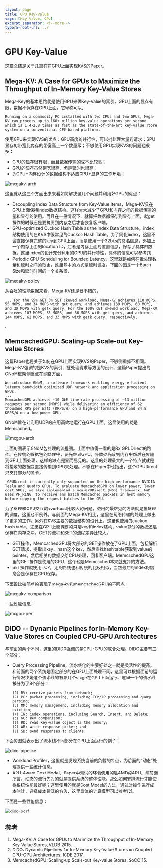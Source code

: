 ```yaml
---
layout: page
title: GPU Key-Value
tags: [Key-Value, GPU]
excerpt_separator: <!--more-->
typora-root-url: ../
---
```




# GPU Key-Value

   这篇总结是关于几篇在在GPU上面实现KVS的Paper。



## Mega-KV: A Case for GPUs to Maximize the Throughput of In-Memory Key-Value Stores
 Mega-Key的基本思路就是使用GPU来做Key-Value的索引，GPU上面的显存有限，数据不保存在GPU上面。它号称可以,

  ```
  Running on a commodity PC installed with two CPUs and two GPUs, Mega-KV can process up to 160+ million key-value operations per second, which is 1.4-2.8 times as fast as the state-of-the-art key-value store system on a conventional CPU-based platform.
  ```

 使用GPU来实现KVS的优点：GPU高度的并行性，可以批处理大量的请求；GPU显存的带宽比内存的带宽高上一个数量级；不够使用GPU实现KVS的问题也很多：

* GPU的显存很有限，而且数据传输的成本比较高；
* GPU的显存虽然带宽很高，但是延时也很高；
* 为CPU+内存设计的数据结构不适应GPU+显存的工作环境；

![megakv-arch](/assets/img/megakv-arch.png)

这里就从这三个方面出来来看如何解决这几个问题并利用好GPU的优点：

* Decoupling Index Data Structure from Key-Value Items，Mega-KV只在GPU上面保持index数据结构。这样大大减少了GPU和内存之间的数据传输的量和显存的使用。而且在一般情况下，就算把数据都保存到显存上面，就get操作的时候还是要拷贝到内存之后才能恢复客户端。
* GPU-optimized Cuckoo Hash Table as the Index Data Structure。index结构使用的在KVS中很常见的Cuckoo Hash Table。为了简化index，这里不会直接保存完整的key到GPU上面，而是使用一个32bits的签名信息，外加上一个内存上面的location ID，后者是内存上面的位置信息，保存了具体的数据。这里index的设计充分利用的GPU的并行特性，具体的信息可以参考[1].
* Periodic GPU Scheduling for Bounded Latency，这里就是如何在批处理数量和延时之间的取舍，这里基本的方式是延时调度，下面的图是一个Batch Size和延时时间的一个关系图，

![megakv-policy](/assets/img/megakv-policy.png)

从吞吐的性能数据来看，Mega-KV还是很不错的，

```
... For the 95% GET 5% SET skewed workload, Mega-KV achieves 110 MOPS, 55 MOPS, and 34 MOPS with get query, and achieves 139 MOPS, 60 MOPS, and 30 MOPS with getk query. For the 100% GET skewed workload, Mega-KV achieves 107 MOPS, 56 MOPS, and 36 MOPS with get query, and achieves 144 MOPS, 62 MOPS, and 33 MOPS with getk query, respectively. 
```

.

## MemcachedGPU: Scaling-up Scale-out Key-value Stores

  这篇Paper也是关于如何在GPU上面实现KVS的Paper，不够侧重掉不相同。Mega-KV强调的是KVS的索引、批处理请求等方面的设计。这篇Paper提出的GNoM框架侧重点在网络方面，

```
We introduce GNoM, a software framework enabling energy-efficient, latency bandwidth optimized UDP network and application processing on GPUs.
...
MemcachedGPU achieves ∼10 GbE line-rate processing of ∼13 million requests per second (MRPS) while delivering an efficiency of 62 thousand RPS per Watt (KRPS/W) on a high-performance GPU and 84.8 KRPS/W on a low-power GPU.
```

GNoM旨在让利用UDP的应用高效地运行在GPU上面。这里使用的就是Memcached。

![mcgpu-arch](/assets/img/mcgpu-arch.png)

  上面的图表示GNoM包处理的流程图。上面中值得一看的是Rx GPUDriect的路径。在传统的数据包的处理中，要先经过GPU，将数据先放到内存中然后在传输到GPU上面处理，这样的缺点是显而易见的。这里的处理最大的一个特点就就是将接收的数据包直接传输到GPU来处理。不够在Paper中也指出，这个GPUDirect只支持部分的显卡，

```
 GPUDirect is currently only supported on the high-performance NVIDIA Tesla and Quadro GPUs. To evaluate MemcachedGPU on lower power, lower cost GPUs, we also implemented a non-GPUDirect (NGD) framework. NGD uses PF_RING  to receive and batch Memcached packets in host memory before copying the request batches to the GPU. 
```

 为了处理和GPU交互的overhead比较大的问题，使用的最常见的方法就是批处理的调度，这里也不例外。与前面的Mega-KV相比，这里在网络传输的处理上做出了更多的工作。另外在KVS主要的数据结构的设计上，这里也使用的cuckoo hash table。这里在GPU上面保存的只是key和index结构，value部分的数据还是保存在内存之中。GET的流程和SET的流程差异比较大。

* GET操作，MemcachedGPU将大部分的GET操作放在了GPU上面，包括解析GET请求、提取出key、hash这个key，然后查找hash table获取到value的pointer。然后相关的数据交给CPU处理，回复客户端。MemcachedGPU这里的GET操作是使用的GPU，这个也是Memcached本来就支持的方法。
* SET操作就使用TCP，走的路线也和传统的比较相似，当然最后的index的信息会是保存在GPU保存。

下面图比较简单的表现了mega-kv和memcachedGPU的不同点：

![megakv-comparison](/assets/img/megakv-comparison.png)

一些性能信息：

![mcgpu-perf](/assets/img/mcgpu-perf.png) 

## DIDO -- Dynamic Pipelines for In-Memory Key-Value Stores on Coupled CPU-GPU Architectures

  与前面的两个不同，这里的DIDO强调的是CPU-GPU的联合处理。DIDO主要有三个部分：

* Query Processing Pipeline，流水线化的主要好处之一就是灵活性的提高。和前面的两个系统是固定部分的在GPU上面处理不同，这里可以根据面前的运行情况决定这个流水线的有那几个stage在GPU上面运行。这里一个的流水线被分为了8个部分：

  ```
  (1) RV: receive packets from network; 
  (2) PP: packet processing, including TCP/IP processing and query parsing; 
  (3) MM: memory management, including memory allocation and eviction; 
  (4) IN: index operations, including Search, Insert, and Delete; 
  (5) KC: key comparison; 
  (6) RD: read key-value object in the memory; 
  (7) WR: write response packet; and 
  (8) SD: send responses to clients.
  ```

下面的图就表示出了流水线不同部分在GPU上面运行的例子：

![dido-pipeline](/assets/img/dido-pipeline.png)

* Workload Profiler，这里就是发现系统当前的负载的特点，为后面的“动态”处理提供一些统计信息。
* APU-Aware Cost Model，Paper中测试的环境使用的是AMD的APU。如前面所言，动态的流行先为的就是提供系统的整体性能。那么如何安排流行才能使得系统性能最好呢？这里使用的就是Cost Model的方法，通过对操作进行成本估计，选择成本最低的方法，这里具体的计算模型可以参考[2]。

下面是一些性能信息：

![dido-perf](/assets/img/dido-perf.png)



## 参考

1. Mega-KV: A Case for GPUs to Maximize the Throughput of In-Memory Key-Value Stores, VLDB 2015.
2. DIDO: Dynamic Pipelines for In-Memory Key-Value Stores on Coupled CPU-GPU Architectures, ICDE 2017.
3. MemcachedGPU: Scaling-up Scale-out Key-value Stores, SoCC'15.
